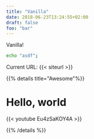 ```yaml
---
title: "Vanilla"
date: 2018-06-23T13:24:55+02:00
draft: false
foo: "bar"
---
```


Vanilla!

```bash
echo "asdf";
```

Current URL: {{< siteurl >}}

{{% details title="Awesome"%}}

# Hello, world

{{< youtube Eu4zSaKOY4A >}}

{{% /details %}}
